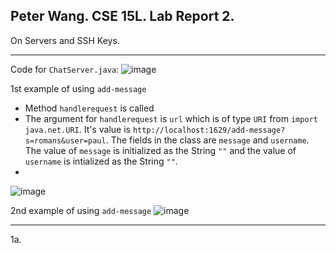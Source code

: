 Peter Wang. CSE 15L. Lab Report 2.
---

On Servers and SSH Keys.

---

Code for ```ChatServer.java```:
![image](https://github.com/petruswagnavian/cse15l-lab-reports/assets/141669683/5aced3f5-248a-4731-8e0a-7bfa12fe5aef)

1st example of using ```add-message```
- Method ```handlerequest``` is called
- The argument for ```handlerequest``` is ```url``` which is of type ```URI``` from ```import java.net.URI```. It's value is `http://localhost:1629/add-message?s=romans&user=paul`. The fields in the class are ```message``` and ```username```. The value of ```message``` is initialized as the String ```""``` and the value of ```username``` is intialized as the String ```""```.
- 
![image](https://github.com/petruswagnavian/cse15l-lab-reports/assets/141669683/d084763b-381c-4553-a154-c7b0d84c7fd4)

2nd example of using ```add-message```
![image](https://github.com/petruswagnavian/cse15l-lab-reports/assets/141669683/66c1b376-395d-41cd-b716-2f18ca1b2465)




---

1a.
